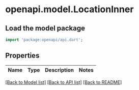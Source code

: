 # openapi.model.LocationInner

## Load the model package
```dart
import 'package:openapi/api.dart';
```

## Properties
| Name | Type | Description | Notes |
|------|------|-------------|-------|

[[Back to Model list]](../README.md#documentation-for-models) [[Back to API list]](../README.md#documentation-for-api-endpoints) [[Back to README]](../README.md)


